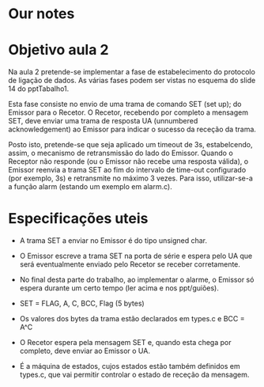 # Our notes

# Objetivo aula 2

Na aula 2 pretende-se implementar a fase de estabelecimento do protocolo de ligação de dados. As várias fases podem ser vistas no esquema do slide 14 do pptTabalho1.

Esta fase consiste no envio de uma trama de comando SET (set up); do Emissor para o Recetor.
O Recetor, recebendo por completo a mensagem SET, deve enviar uma trama de resposta UA (unnumbered acknowledgement) ao Emissor para indicar o sucesso da receção da trama.

Posto isto, pretende-se que seja aplicado um timeout de 3s, estabelcendo, assim, o mecanismo de retransmissão do lado do Emissor.
Quando o Receptor não responde (ou o Emissor não recebe uma resposta válida), o Emissor reenvia a trama SET ao fim do intervalo de time-out configurado (por exemplo, 3s) e retransmite no máximo 3 vezes.
Para isso, utilizar-se-a a função alarm (estando um exemplo em alarm.c).

# Especificações uteis

- A trama SET a enviar no Emissor é do tipo unsigned char.
- O Emissor escreve a trama SET na porta de série e espera pelo UA que será eventualmente enviado pelo Recetor se receber corretamente.
- No final desta parte do trabalho, ao implementar o alarme, o Emissor só espera durante um certo tempo (ler acima e nos ppt/guiões).
- SET = FLAG, A, C, BCC, Flag (5 bytes)
- Os valores dos bytes da trama estão declarados em types.c e BCC = A^C

- O Recetor espera pela mensagem SET e, quando esta chega por completo, deve enviar ao Emissor o UA.
- É a máquina de estados, cujos estados estão também definidos em types.c, que vai permitir controlar o estado de receção da mensagem.


